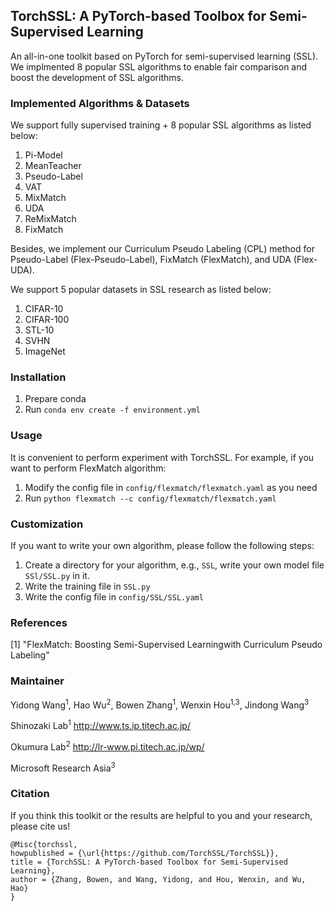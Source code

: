 ## TorchSSL: A PyTorch-based Toolbox for Semi-Supervised Learning

An all-in-one toolkit based on PyTorch for semi-supervised learning (SSL). We implmented 8 popular SSL algorithms to enable fair comparison and boost the development of SSL algorithms.


### Implemented Algorithms & Datasets

We support fully supervised training + 8 popular SSL algorithms as listed below:

1. Pi-Model
2. MeanTeacher
3. Pseudo-Label
4. VAT
5. MixMatch
6. UDA
7. ReMixMatch
8. FixMatch

Besides, we implement our Curriculum Pseudo Labeling (CPL) method for Pseudo-Label (Flex-Pseudo-Label), FixMatch (FlexMatch), and UDA (Flex-UDA).

We support 5 popular datasets in SSL research as listed below:

1. CIFAR-10
2. CIFAR-100
3. STL-10
4. SVHN
5. ImageNet


### Installation

1. Prepare conda
2. Run `conda env create -f environment.yml`


### Usage

It is convenient to perform experiment with TorchSSL. For example, if you want to perform FlexMatch algorithm:

1. Modify the config file in `config/flexmatch/flexmatch.yaml` as you need
2. Run `python flexmatch --c config/flexmatch/flexmatch.yaml`

### Customization

If you want to write your own algorithm, please follow the following steps:

1. Create a directory for your algorithm, e.g., `SSL`, write your own model file `SSl/SSL.py` in it. 
2. Write the training file in `SSL.py`
3. Write the config file in `config/SSL/SSL.yaml`

### References

[1] "FlexMatch: Boosting Semi-Supervised Learningwith Curriculum Pseudo Labeling"

### Maintainer
Yidong Wang<sup>1</sup>, Hao Wu<sup>2</sup>, Bowen Zhang<sup>1</sup>, Wenxin Hou<sup>1,3</sup>, Jindong Wang<sup>3</sup>

Shinozaki Lab<sup>1</sup> http://www.ts.ip.titech.ac.jp/

Okumura Lab<sup>2</sup> http://lr-www.pi.titech.ac.jp/wp/

Microsoft Research Asia<sup>3</sup>


### Citation
If you think this toolkit or the results are helpful to you and your research, please cite us!

```
@Misc{torchssl,
howpublished = {\url{https://github.com/TorchSSL/TorchSSL}},   
title = {TorchSSL: A PyTorch-based Toolbox for Semi-Supervised Learning},  
author = {Zhang, Bowen, and Wang, Yidong, and Hou, Wenxin, and Wu, Hao}
}  
```
